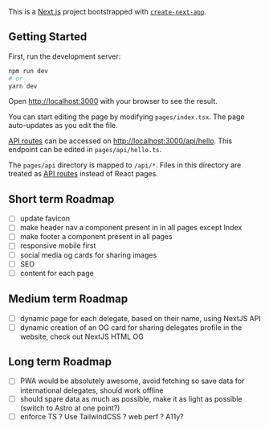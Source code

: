 This is a [Next.js](https://nextjs.org/) project bootstrapped with [`create-next-app`](https://github.com/vercel/next.js/tree/canary/packages/create-next-app).

## Getting Started

First, run the development server:

```bash
npm run dev
# or
yarn dev
```

Open [http://localhost:3000](http://localhost:3000) with your browser to see the result.

You can start editing the page by modifying `pages/index.tsx`. The page auto-updates as you edit the file.

[API routes](https://nextjs.org/docs/api-routes/introduction) can be accessed on [http://localhost:3000/api/hello](http://localhost:3000/api/hello). This endpoint can be edited in `pages/api/hello.ts`.

The `pages/api` directory is mapped to `/api/*`. Files in this directory are treated as [API routes](https://nextjs.org/docs/api-routes/introduction) instead of React pages.

## Short term Roadmap

- [ ] update favicon
- [ ] make header nav a component present in in all pages except Index
- [ ] make footer a component present in all pages
- [ ] responsive mobile first
- [ ] social media og cards for sharing images
- [ ] SEO
- [ ] content for each page

## Medium term Roadmap

- [ ] dynamic page for each delegate, based on their name, using NextJS API
- [ ] dynamic creation of an OG card for sharing delegates profile in the website, check out NextJS HTML OG

## Long term Roadmap

- [ ] PWA would be absolutely awesome, avoid fetching so save data for international delegates, should work offline
- [ ] should spare data as much as possible, make it as light as possible (switch to Astro at one point?)
- [ ] enforce TS ? Use TailwindCSS ? web perf ? A11y?
